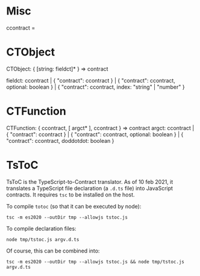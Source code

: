 
Misc
====

ccontract = <a value coercicle into a contract>


CTObject
========

CTObject: { [string: fieldct]* } => contract

fieldct: ccontract
  | { "contract": ccontract }
  | { "contract": ccontract, optional: boolean }
  | { "contract": ccontract, index: "string" | "number" }


CTFunction
==========

CTFunction: { ccontract, [ argct* ], ccontract } => contract
argct: ccontract
  | { "contract": ccontract }
  | { "contract": ccontract, optional: boolean }
  | { "contract": ccontract, doddotdot: boolean }


TsToC
=====

TsToC is the TypeScript-to-Contract translator. As of 10 feb 2021,
it translates a TypeScript file declaration (a `.d.ts` file) into
JavaScript contracts. It requires `tsc` to be installed on the host.

To compile `totoc` (so that it can be executed by node):

```shell
tsc -m es2020 --outDir tmp --allowjs tstoc.js
```

To compile declaration files:

```shell
node tmp/tstoc.js argv.d.ts
```

Of course, this can be combined into:

```shell
tsc -m es2020 --outDir tmp --allowjs tstoc.js && node tmp/tstoc.js argv.d.ts
```
